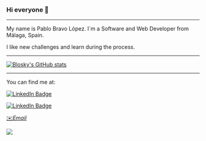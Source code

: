### Hi everyone 👋
---

My name is Pablo Bravo López. I´m a Software and Web Developer from Málaga, Spain.


I like new challenges and learn during the process.

---

[![Blosky's GitHub stats](https://github-readme-stats.vercel.app/api?username=blosky01&show_icons=true&theme=vue&count_private=true&include_all_commits=true)](https://github.com/blosky01/github-readme-stats)


---

You can find me at: 

[![LinkedIn Badge](https://img.shields.io/badge/LinkedIn-Profile-informational?style=flat&logo=linkedin&logoColor=white&color=0D76A8)](https://www.linkedin.com/in/pablo-bravo-lopez-404518231/)


[![LinkedIn Badge](https://img.shields.io/twitter/follow/01PabloBravo?style=social
)](https://twitter.com/01PabloBravo)

[✉️*Email*](mailto:bravo.lopezpablo01@gmail.com)

![](https://komarev.com/ghpvc/?username=blosky01)
